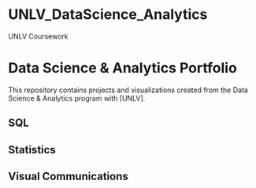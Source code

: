 # UNLV_DataScience_Analytics
UNLV Coursework
# Data Science & Analytics Portfolio
This repository contains projects and visualizations created from the Data
Science & Analytics program with [UNLV].
## SQL
## Statistics
## Visual Communications
